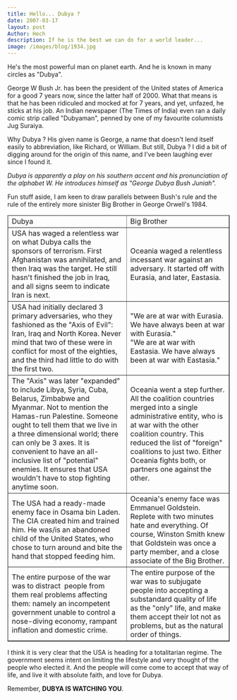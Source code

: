 ```yaml
---
title: Hello... Dubya ?
date: 2007-03-17
layout: post
Author: Hech
description: If he is the best we can do for a world leader... 
image: /images/blog/1934.jpg
---
```


He's the most powerful man on planet earth. And he is known in many circles as &quot;Dubya&quot;.


George W Bush Jr. has been the president of the United states of America for a good 7 years now, since the latter half of 2000. What that means is that he has been ridiculed and mocked at for 7 years, and yet, unfazed, he sticks at his job. An Indian newspaper (The Times of India) even ran a daily comic strip called &quot;Dubyaman&quot;, penned by one of my favourite columnists Jug Suraiya.


Why Dubya ? His given name is George, a name that doesn't lend itself easily to abbreviation, like Richard, or William. But still, Dubya ? I did a bit of digging around for the origin of this name, and I've been laughing ever since I found it.


_Dubya is apparently a play on his southern accent and his pronunciation of the alphabet W. He introduces himself as &quot;George Dubya Bush Juniah&quot;._


Fun stuff aside, I am keen to draw parallels between Bush's rule and the rule of the entirely more sinister Big Brother in George Orwell's 1984.

<table border="1">
    <thead>
        <tr>
            <td>Dubya</td>
            <td>Big Brother</td>
        </tr>
    </thead>
    <tbody>
        <tr>
            <td>             USA has waged a relentless war on what Dubya calls the sponsors of terrorism. First Afghanistan was annihilated, and then Iraq was the target. He still hasn't finished the job in Iraq, and all signs seem to indicate Iran is next.             </td>
            <td>             Oceania waged a relentless incessant war against an adversary. It started off with Eurasia, and later, Eastasia.             </td>
        </tr>
        <tr>
            <td>USA had initially declared 3 primary adversaries, who they fashioned as the &quot;Axis of Evil&quot;: Iran, Iraq and North Korea. Never mind that two of these were in conflict for most of the eighties, and the third had little to do with the first two.</td>
            <td>
            &quot;We are at war with Eurasia. We have always been at war with Eurasia.&quot;<br/>
            &quot;We are at war with Eastasia. We have always been at war with Eastasia.&quot;
            </td>
        </tr>
        <tr>
            <td>The &quot;Axis&quot; was later &quot;expanded&quot; to include Libya, Syria, Cuba, Belarus, Zimbabwe and Myanmar. Not to mention the Hamas-run Palestine. Someone ought to tell them that we live in a three dimensional world; there can only be 3 axes. It is convenient to have an all-inclusive list of &quot;potential&quot; enemies. It ensures that USA wouldn't have to stop fighting anytime soon.</td>
            <td>Oceania went a step further. All the coalition countries merged into a single administrative entity, who is at war with the other coalition country. This reduced the list of &quot;foreign&quot; coalitions to just two. Either Oceania fights both, or partners one against the other.</td>
        </tr>
        <tr>
            <td>             The USA had a ready-made enemy face in Osama bin Laden. The CIA created him and trained him. He was/is an abandoned child of the United States, who chose to turn around and bite the hand that stopped feeding him.</td>
            <td>Oceania's enemy face was Emmanuel Goldstein. Replete with two minutes hate and everything. Of course, Winston Smith knew that Goldstein was once a party member, and a close associate of the Big Brother.  
            </td>
        </tr>
        <tr>
            <td>The entire purpose of the war was to distract&nbsp; people from them real problems affecting them: namely an incompetent government unable to control a nose-diving economy, rampant inflation and domestic crime.</td>
            <td>The entire purpose of the war was to subjugate people into accepting a substandard quality of life as the &quot;only&quot; life, and make them accept their lot not as problems, but as the natural order of things.</td>
        </tr>
    </tbody>
</table>




I think it is very clear that the USA is heading for a totalitarian regime. The government seems intent on limiting the lifestyle and very thought of the people who elected it. And the people will come come to accept that way of life, and live it with absolute faith, and love for Dubya.


Remember, <strong>DUBYA IS WATCHING YOU</strong>.  




